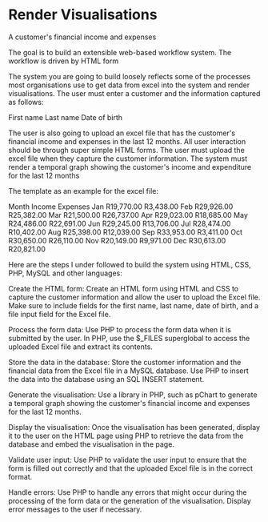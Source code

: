 # Render Visualisations
A customer's financial income and expenses

The goal is to build an extensible web-based workflow system. The workflow is driven by HTML form

The system you are going to build loosely reflects some of the processes most organisations use to get data from excel into the system and render visualisations. The user must enter a customer and the information captured as follows:

First name
Last name
Date of birth

The user is also going to upload an excel file that has the customer's financial income and expenses in the last 12 months. All user interaction should be through super simple HTML forms. The user must upload the excel file when they capture the customer information. The system must render a temporal graph showing the customer's income and expenditure for the last 12 months

The template as an example for the excel file:

Month	Income	    Expenses
Jan 	R19,770.00 	R3,438.00
Feb 	R29,926.00 	R25,382.00
Mar 	R21,500.00 	R26,737.00
Apr 	R29,023.00 	R18,685.00
May 	R24,486.00 	R22,691.00
Jun 	R29,245.00 	R13,706.00
Jul 	R28,474.00 	R10,402.00
Aug 	R25,398.00 	R12,039.00
Sep 	R33,953.00 	R3,411.00
Oct 	R30,650.00 	R26,110.00
Nov 	R20,149.00 	R9,971.00
Dec	  R30,613.00	R20,821.00 

Here are the steps I under followed to build the system using HTML, CSS, PHP, MySQL and other languages:

Create the HTML form: Create an HTML form using HTML and CSS to capture the customer information and allow the user to upload the Excel file. Make sure to include fields for the first name, last name, date of birth, and a file input field for the Excel file.

Process the form data: Use PHP to process the form data when it is submitted by the user. In PHP, use the $_FILES superglobal to access the uploaded Excel file and extract its contents.

Store the data in the database: Store the customer information and the financial data from the Excel file in a MySQL database. Use PHP to insert the data into the database using an SQL INSERT statement.

Generate the visualisation: Use a library in PHP, such as pChart to generate a temporal graph showing the customer's financial income and expenses for the last 12 months. 

Display the visualisation: Once the visualisation has been generated, display it to the user on the HTML page using PHP to retrieve the data from the database and embed the visualisation in the page.

Validate user input: Use PHP to validate the user input to ensure that the form is filled out correctly and that the uploaded Excel file is in the correct format.

Handle errors: Use PHP to handle any errors that might occur during the processing of the form data or the generation of the visualisation. Display error messages to the user if necessary.
